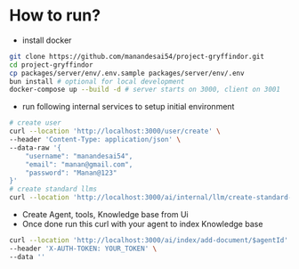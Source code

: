 # How to run?
- install docker
```sh
git clone https://github.com/manandesai54/project-gryffindor.git
cd project-gryffindor
cp packages/server/env/.env.sample packages/server/env/.env
bun install # optional for local development
docker-compose up --build -d # server starts on 3000, client on 3001
```
- run following internal services to setup initial environment
```sh
# create user
curl --location 'http://localhost:3000/user/create' \
--header 'Content-Type: application/json' \
--data-raw '{
    "username": "manandesai54",
    "email": "manan@gmail.com",
    "password": "Manan@123"
}'
# create standard llms
curl --location 'http://localhost:3000/ai/internal/llm/create-standard-llms'
```
- Create Agent, tools, Knowledge base from Ui
- Once done run this curl with your agent to index Knowledge base
```sh
curl --location 'http://localhost:3000/ai/index/add-document/$agentId' \
--header 'X-AUTH-TOKEN: YOUR_TOKEN' \
--data ''
```
